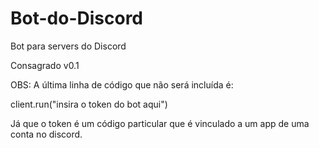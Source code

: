 # Bot-do-Discord
Bot para servers do Discord

Consagrado v0.1

OBS: A última linha de código que não será incluída é:

client.run("insira o token do bot aqui")

Já que o token é um código particular que é vinculado a um app de uma conta no discord.
